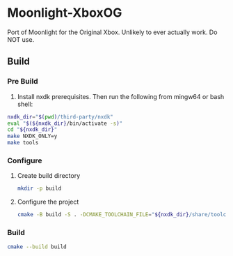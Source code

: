 # Moonlight-XboxOG
Port of Moonlight for the Original Xbox. Unlikely to ever actually work. Do NOT use.


## Build

### Pre Build

1. Install nxdk prerequisites. Then run the following from mingw64 or bash shell:

```bash
nxdk_dir="$(pwd)/third-party/nxdk"
eval "$(${nxdk_dir}/bin/activate -s)"
cd "${nxdk_dir}"
make NXDK_ONLY=y
make tools
```

### Configure

1. Create build directory

   ```bash
   mkdir -p build
   ```

2. Configure the project

   ```bash
   cmake -B build -S . -DCMAKE_TOOLCHAIN_FILE="${nxdk_dir}/share/toolchain-nxdk.cmake"
   ```

### Build

```bash
cmake --build build
```

